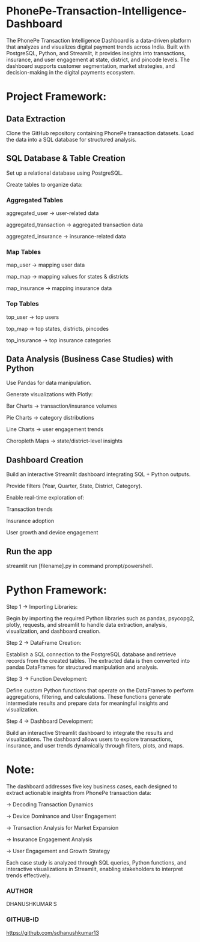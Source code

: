 # PhonePe-Transaction-Intelligence-Dashboard
The PhonePe Transaction Intelligence Dashboard is a data-driven platform that analyzes and visualizes digital payment trends across India. Built with PostgreSQL, Python, and Streamlit, it provides insights into transactions, insurance, and user engagement at state, district, and pincode levels. The dashboard supports customer segmentation, market strategies, and decision-making in the digital payments ecosystem.
# Project Framework:
## Data Extraction
Clone the GitHub repository containing PhonePe transaction datasets.
Load the data into a SQL database for structured analysis.
## SQL Database & Table Creation
Set up a relational database using PostgreSQL.

Create tables to organize data:

### Aggregated Tables
aggregated_user → user-related data

aggregated_transaction → aggregated transaction data

aggregated_insurance → insurance-related data

### Map Tables
map_user → mapping user data

map_map → mapping values for states & districts

map_insurance → mapping insurance data

### Top Tables
top_user → top users

top_map → top states, districts, pincodes

top_insurance → top insurance categories

## Data Analysis (Business Case Studies) with Python
Use Pandas for data manipulation.

Generate visualizations with Plotly:

Bar Charts → transaction/insurance volumes

Pie Charts → category distributions

Line Charts → user engagement trends

Choropleth Maps → state/district-level insights

## Dashboard Creation
Build an interactive Streamlit dashboard integrating SQL + Python outputs.

Provide filters (Year, Quarter, State, District, Category).

Enable real-time exploration of:

Transaction trends

Insurance adoption

User growth and device engagement

## Run the app
streamlit run [filename].py in command prompt/powershell.

# Python Framework:
Step 1 → Importing Libraries:

Begin by importing the required Python libraries such as pandas, psycopg2, plotly, requests, and streamlit to handle data extraction, analysis, visualization, and dashboard creation.

Step 2 → DataFrame Creation:

Establish a SQL connection to the PostgreSQL database and retrieve records from the created tables. The extracted data is then converted into pandas DataFrames for structured manipulation and analysis.

Step 3 → Function Development:

Define custom Python functions that operate on the DataFrames to perform aggregations, filtering, and calculations. These functions generate intermediate results and prepare data for meaningful insights and visualization.

Step 4 → Dashboard Development:

Build an interactive Streamlit dashboard to integrate the results and visualizations. The dashboard allows users to explore transactions, insurance, and user trends dynamically through filters, plots, and maps.

# Note:
The dashboard addresses five key business cases, each designed to extract actionable insights from PhonePe transaction data:

→ Decoding Transaction Dynamics

→ Device Dominance and User Engagement

→ Transaction Analysis for Market Expansion

→ Insurance Engagement Analysis

→ User Engagement and Growth Strategy

Each case study is analyzed through SQL queries, Python functions, and interactive visualizations in Streamlit, enabling stakeholders to interpret trends effectively.

### AUTHOR
DHANUSHKUMAR S

### GITHUB-ID
https://github.com/sdhanushkumar13
